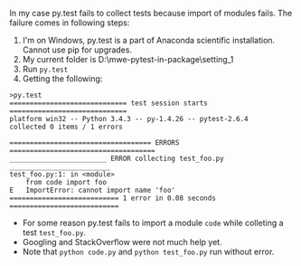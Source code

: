 In my case py.test fails to collect tests because import of modules fails. The failure comes in following steps:

1. I'm on Windows, py.test is a part of Anaconda scientific installation. Cannot use pip for upgrades. 
2. My current folder is D:\mwe-pytest-in-package\setting_1 
3. Run ```py.test```
4. Getting the following:

```
>py.test
============================= test session starts =============================
platform win32 -- Python 3.4.3 -- py-1.4.26 -- pytest-2.6.4
collected 0 items / 1 errors

=================================== ERRORS ====================================
________________________ ERROR collecting test_foo.py _________________________
test_foo.py:1: in <module>
    from code import foo
E   ImportError: cannot import name 'foo'
=========================== 1 error in 0.08 seconds ===========================
```

- For some reason py.test fails to import a module ```code``` while colleting a test ```test_foo.py```. 
- Googling and StackOverflow were not much help yet.
- Note that ```python code.py``` and ```python test_foo.py``` run without error. 
